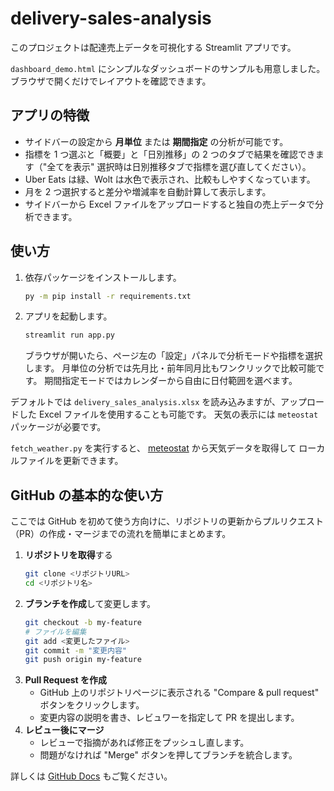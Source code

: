 # delivery-sales-analysis

このプロジェクトは配達売上データを可視化する Streamlit アプリです。

`dashboard_demo.html` にシンプルなダッシュボードのサンプルも用意しました。ブラウザで開くだけでレイアウトを確認できます。

## アプリの特徴

- サイドバーの設定から **月単位** または **期間指定** の分析が可能です。
- 指標を 1 つ選ぶと「概要」と「日別推移」の 2 つのタブで結果を確認できます（"全てを表示" 選択時は日別推移タブで指標を選び直してください）。
- Uber Eats は緑、Wolt は水色で表示され、比較もしやすくなっています。
- 月を 2 つ選択すると差分や増減率を自動計算して表示します。
- サイドバーから Excel ファイルをアップロードすると独自の売上データで分析できます。

## 使い方

1. 依存パッケージをインストールします。
   ```bash
   py -m pip install -r requirements.txt
   ```
2. アプリを起動します。
   ```bash
   streamlit run app.py
   ```
   ブラウザが開いたら、ページ左の「設定」パネルで分析モードや指標を選択します。
   月単位の分析では先月比・前年同月比もワンクリックで比較可能です。
   期間指定モードではカレンダーから自由に日付範囲を選べます。

デフォルトでは `delivery_sales_analysis.xlsx` を読み込みますが、アップロードした Excel ファイルを使用することも可能です。
天気の表示には `meteostat` パッケージが必要です。

`fetch_weather.py` を実行すると、
[meteostat](https://github.com/meteostat/meteostat) から天気データを取得して
ローカルファイルを更新できます。

## GitHub の基本的な使い方

ここでは GitHub を初めて使う方向けに、リポジトリの更新からプルリクエスト
（PR）の作成・マージまでの流れを簡単にまとめます。

1. **リポジトリを取得**する
   ```bash
   git clone <リポジトリURL>
   cd <リポジトリ名>
   ```
2. **ブランチを作成**して変更します。
   ```bash
   git checkout -b my-feature
   # ファイルを編集
   git add <変更したファイル>
   git commit -m "変更内容"
   git push origin my-feature
   ```
3. **Pull Request を作成**
   - GitHub 上のリポジトリページに表示される
     "Compare & pull request" ボタンをクリックします。
   - 変更内容の説明を書き、レビュワーを指定して PR を提出します。
4. **レビュー後にマージ**
   - レビューで指摘があれば修正をプッシュし直します。
   - 問題がなければ "Merge" ボタンを押してブランチを統合します。

詳しくは [GitHub Docs](https://docs.github.com/ja) もご覧ください。
